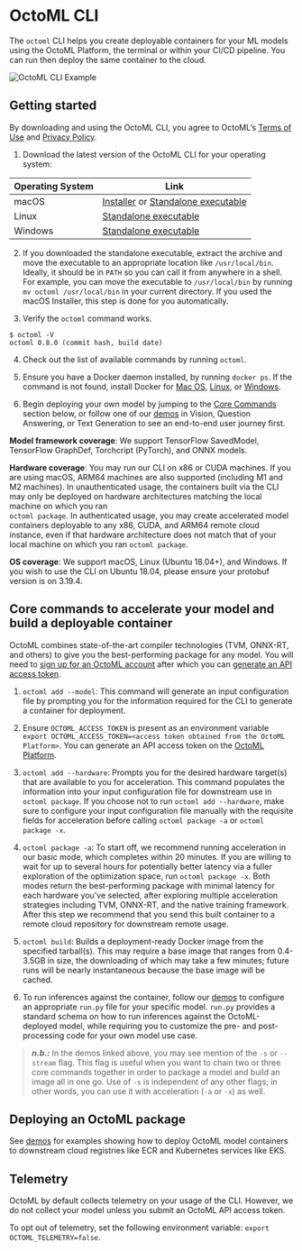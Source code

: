 # OctoML CLI

The `octoml` CLI helps you create deployable containers for your ML models using the OctoML Platform, the terminal or within your CI/CD pipeline.
You can run then deploy the same container to the cloud.

![OctoML CLI Example](https://www.datocms-assets.com/45680/1652749860-octoml_cli.gif)

## Getting started

By downloading and using the OctoML CLI, you agree to OctoML’s [Terms of Use](https://octoml.ai/legals/terms-of-service/) and [Privacy Policy](https://octoml.ai/legals/privacy-policy/).

1. Download the latest version of the OctoML CLI for your operating system:

| Operating System | Link |
| ---------------- | ----- |
| macOS            | [Installer](https://downloads.octoml.ai/octoml_macOS_v0.8.0.pkg) or [Standalone executable](https://downloads.octoml.ai/octoml_macOS_v0.8.0.zip) |
| Linux            | [Standalone executable](https://downloads.octoml.ai/octoml_ubuntu_v0.8.0.tar.gz) |
| Windows          | [Standalone executable](https://downloads.octoml.ai/octoml_v0.8.0.zip) |

2. If you downloaded the standalone executable, extract the archive and move the executable to an appropriate location like `/usr/local/bin`. Ideally, it should be in `PATH` so you can call it from anywhere in a shell. For example, you can move the executable to `/usr/local/bin` by running `mv octoml /usr/local/bin` in your current directory. If you used the macOS Installer, this step is done for you automatically.

3. Verify the `octoml` command works.

```shell
$ octoml -V
octoml 0.8.0 (commit hash, build date)
```

4. Check out the list of available commands by running `octoml`.

5. Ensure you have a Docker daemon installed, by running `docker ps`. If the command is not found, install Docker for [Mac OS](https://runnable.com/docker/install-docker-on-macos), [Linux](https://docs.rapidminer.com/9.6/deployment/overview/install-docker-on-linux.html), or [Windows](https://docs.rapidminer.com/9.6/deployment/overview/install-docker-on-windows.html).

6. Begin deploying your own model by jumping to the [Core Commands](https://github.com/octoml/octoml-cli-tutorials#core-commands-to-deploy-your-own-model-using-our-cli) section below, or follow one of our [demos](https://github.com/octoml/octoml-cli-tutorials/tree/main/tutorials#demos) in Vision, Question Answering, or Text Generation to see an end-to-end user journey first.

**Model framework coverage**: 
We support TensorFlow SavedModel, TensorFlow GraphDef, Torchcript (PyTorch), and ONNX models.

**Hardware coverage**: 
You may run our CLI on x86 or CUDA machines. If you are using macOS, ARM64 machines are also supported (including M1 and M2 machines). In unauthenticated usage, the containers built via the CLI may only be deployed on hardware architectures matching the local machine on which you ran  
`octoml package`. In authenticated usage, you may create accelerated model containers deployable to any x86, CUDA, and ARM64 remote cloud instance, even if that hardware architecture does not match that of your local machine on which you ran `octoml package`.

**OS coverage**: 
We support macOS, Linux (Ubuntu 18.04+), and Windows. If you wish to use the CLI on Ubuntu 18.04, please ensure your protobuf version is on 3.19.4.

## Core commands to accelerate your model and build a deployable container

OctoML combines state-of-the-art compiler technologies (TVM, ONNX-RT, and others) to give you the best-performing package for any model. You will need to [sign up for an OctoML account](https://learn.octoml.ai/private-preview) after which you can [generate an API access token](https://app.octoml.ai/account/settings).

1. `octoml add --model`: This command will generate an input configuration file by prompting you for the information required for the CLI to generate a container for deployment.

2. Ensure `OCTOML_ACCESS_TOKEN` is present as an environment variable `export OCTOML_ACCESS_TOKEN=<access token obtained from the OctoML Platform>`. You can generate an API access token on the [OctoML Platform](https://app.octoml.ai/account/settings).

3.  `octoml add --hardware`: Prompts you for the desired hardware target(s) that are available to you for acceleration. This command populates the information into your input configuration file for downstream use in `octoml package`. If you choose not to run `octoml add --hardware`, make sure to configure your input configuration file manually with the requisite fields for acceleration before calling `octoml package -a` or `octoml package -x`.

4. `octoml package -a`: To start off, we recommend running acceleration in our basic mode, which completes within 20 minutes. If you are willing to wait for up to several hours for potentially better latency via a fuller exploration of the optimization space, run `octoml package -x`. Both modes return the best-performing package with minimal latency for each hardware you've selected, after exploring multiple acceleration strategies including TVM, ONNX-RT, and the native training framework. After this step we recommend that you send this built container to a remote cloud repository for downstream remote usage.

5. `octoml build`: Builds a deployment-ready Docker image from the specified tarball(s). This may require a base image that ranges from 0.4-3.5GB in size, the downloading of which may take a few minutes; future runs will be nearly instantaneous because the base image will be cached.

6. To run inferences against the container, follow our [demos](https://github.com/octoml/octoml-cli-tutorials/tree/main/tutorials#demos) to configure an appropriate `run.py` file for your specific model. `run.py` provides a standard schema on how to run inferences against the OctoML-deployed model, while requiring you to customize the pre- and post-processing code for your own model use case.

> **_n.b.:_** In the demos linked above, you may see mention of the `-s` or `--stream` flag. This flag is useful when you want to chain two or three core commands together in order to package a model and build an image all in one go. Use of `-s` is independent of any other flags; in other words, you can use it with acceleration (`-a` or `-x`) as well.

## Deploying an OctoML package

See [demos](https://github.com/octoml/octoml-cli-tutorials/tree/main/tutorials#demos) for examples showing how to deploy OctoML model containers to downstream cloud registries like ECR and Kubernetes services like EKS.

## Telemetry

OctoML by default collects telemetry on your usage of the CLI. However, we do not collect your model unless you submit an OctoML API access token.

To opt out of telemetry, set the following environment variable: `export OCTOML_TELEMETRY=false`.
